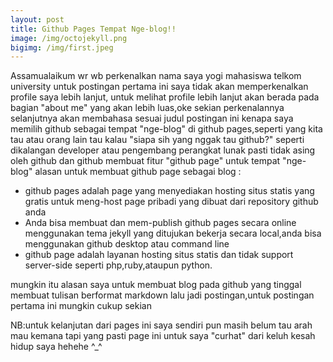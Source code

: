 ```yaml
---
layout: post
title: Github Pages Tempat Nge-blog!!
image: /img/octojekyll.png
bigimg: /img/first.jpeg
---
```

Assamualaikum wr wb perkenalkan nama saya yogi mahasiswa telkom university untuk postingan pertama ini saya tidak akan memperkenalkan profile saya lebih lanjut, untuk melihat profile lebih lanjut akan berada pada bagian "about me" yang akan lebih luas,oke sekian perkenalannya selanjutnya akan membahasa sesuai judul postingan ini kenapa saya memilih github sebagai tempat "nge-blog" di github pages,seperti yang kita tau atau orang lain tau kalau "siapa sih yang nggak tau github?" seperti dikalangan developer atau pengembang perangkat lunak pasti tidak asing oleh github dan github membuat fitur "github page" untuk tempat "nge-blog" 
alasan untuk membuat github page sebagai blog : 
- github pages adalah page yang menyediakan hosting situs statis yang gratis untuk meng-host page pribadi yang dibuat dari repository github anda
- Anda bisa membuat dan mem-publish github pages secara online menggunakan tema jekyll yang ditujukan bekerja secara local,anda bisa menggunakan github desktop atau command line
- github page adalah layanan hosting situs statis dan tidak support server-side seperti php,ruby,ataupun python.

mungkin itu alasan saya untuk membuat blog pada github yang tinggal membuat tulisan berformat markdown lalu jadi postingan,untuk postingan pertama ini mungkin cukup sekian




NB:untuk kelanjutan dari pages ini saya sendiri pun masih belum tau arah mau kemana tapi yang pasti page ini untuk saya "curhat" dari keluh kesah hidup saya hehehe ^_^

 
